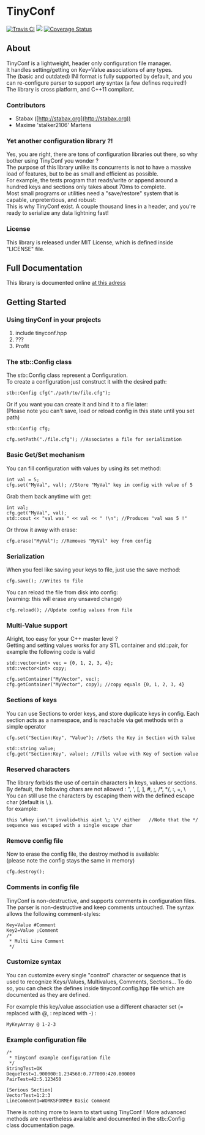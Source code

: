 # TinyConf

[![Travis CI](https://travis-ci.org/Stabax/TinyConf.svg?branch=master)](https://travis-ci.org/Stabax/TinyConf)
![](https://img.shields.io/badge/Modern-C++11-f39f37.svg)
[![Coverage Status](https://coveralls.io/repos/github/Stabax/TinyConf/badge.svg?branch=master)](https://coveralls.io/github/Stabax/TinyConf?branch=master)

## About

TinyConf is a lightweight, header only configuration file manager.  
It handles setting/getting on Key=Value associations of any types.  
The (basic and outdated) INI format is fully supported by default, and you can re-configure parser to support any syntax (a few defines required!)  
The library is cross platform, and C++11 compliant.  

### Contributors
* Stabax ([http://stabax.org](http://stabax.org))
* Maxime 'stalker2106' Martens

### Yet another configuration library ?!

Yes, you are right, there are tons of configuration libraries out there, so why bother using TinyConf you wonder ?  
The purpose of this library unlike its concurrents is not to have a massive load of features, but to be as small and efficient as possible.  
For example, the tests program that reads/write or append around a hundred keys and sections only takes about 70ms to complete.  
Most small programs or utilities need a "save/restore" system that is capable, unpretentious, and robust:  
This is why TinyConf exist. A couple thousand lines in a header, and you're ready to serialize any data lightning fast! 

### License

This library is released under MIT License, which is defined inside "LICENSE" file.

## Full Documentation

This library is documented online [at this adress](http://doc.stabax.org/tinyconf/)

## Getting Started

### Using tinyConf in your projects

 1. include tinyconf.hpp
 2. ???
 3. Profit

### The stb::Config class

The stb::Config class represent a Configuration.  
To create a configuration just construct it with the desired path:

    stb::Config cfg("./path/to/file.cfg");

Or if you want you can create it and bind it to a file later:  
(Please note you can't save, load or reload config in this state until you set path)

    stb::Config cfg;

    cfg.setPath("./file.cfg"); //Associates a file for serialization

### Basic Get/Set mechanism

You can fill configuration with values by using its set method:

    int val = 5;
    cfg.set("MyVal", val); //Store "MyVal" key in config with value of 5

Grab them back anytime with get:

    int val;
    cfg.get("MyVal", val);
    std::cout << "val was " << val << " !\n"; //Produces "val was 5 !"

Or throw it away with erase:

    cfg.erase("MyVal"); //Removes "MyVal" key from config

### Serialization

When you feel like saving your keys to file, just use the save method:

    cfg.save(); //Writes to file

You can reload the file from disk into config:  
(warning: this will erase any unsaved change)

    cfg.reload(); //Update config values from file

### Multi-Value support

Alright, too easy for your C++ master level ?  
Getting and setting values works for any STL container and std::pair, for example
the following code is valid

    std::vector<int> vec = {0, 1, 2, 3, 4};
    std::vector<int> copy;
 
    cfg.setContainer("MyVector", vec);
    cfg.getContainer("MyVector", copy); //copy equals {0, 1, 2, 3, 4}

### Sections of keys

You can use Sections to order keys, and store duplicate keys in config.
Each section acts as a namespace, and is reachable via get methods with a simple operator

    cfg.set("Section:Key", "Value"); //Sets the Key in Section with Value

    std::string value;
    cfg.get("Section:Key", value); //Fills value with Key of Section value

### Reserved characters

The library forbids the use of certain characters in keys, values or sections.  
By default, the following chars are not allowed : ", ', [, ], #, ;, /*, */, :, =, \  
You can still use the characters by escaping them with the defined escape char (default is \ ).  
for example:

    this \#key isn\'t invalid=this aint \; \*/ either   //Note that the */ sequence was escaped with a single escape char

### Remove config file

Now to erase the config file, the destroy method is available:  
(please note the config stays the same in memory)

    cfg.destroy();

### Comments in config file

TinyConf is non-destructive, and supports comments in configuration files.
The parser is non-destructive and keep comments untouched.
The syntax allows the following comment-styles:

    Key=Value #Comment
    Key2=Value ;Comment
    /*
     * Multi Line Comment
     */

### Customize syntax

You can customize every single "control" character or sequence that is used to recognize Keys/Values, Multivalues, Comments, Sections...
To do so, you can check the defines inside tinyconf.config.hpp file which are documented as they are defined.

For example this key/value association use a different character set (= replaced with @, : replaced with -) :

    MyKeyArray @ 1-2-3

### Example configuration file

    /*
     * TinyConf example configuration file
     */
    StringTest=OK
    DequeTest=1.900000:1.234568:0.777000:420.000000
    PairTest=42:5.123450

    [Serious Section]
    VectorTest=1:2:3
    LineComment1=WORKSFORME# Basic Comment

There is nothing more to learn to start using TinyConf !
More advanced methods are nevertheless available and documented in the stb::Config class documentation page.
